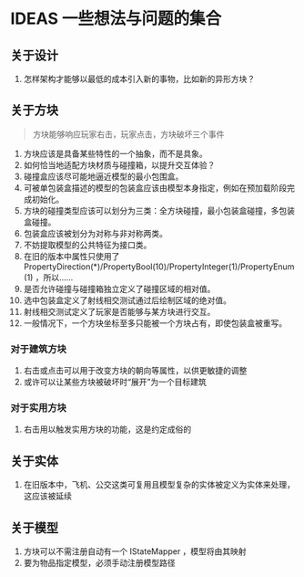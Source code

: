 # IDEAS 一些想法与问题的集合

## 关于设计

1. 怎样架构才能够以最低的成本引入新的事物，比如新的异形方块？

## 关于方块

> 方块能够响应玩家右击，玩家点击，方块破坏三个事件

1. 方块应该是具备某些特性的一个抽象，而不是具象。
2. 如何恰当地适配方块材质与碰撞箱，以提升交互体验？
3. 碰撞盒应该尽可能地逼近模型的最小包围盒。
4. 可被单包装盒描述的模型的包装盒应该由模型本身指定，例如在预加载阶段完成初始化。
5. 方块的碰撞类型应该可以划分为三类：全方块碰撞，最小包装盒碰撞，多包装盒碰撞。
6. 包装盒应该被划分为对称与非对称两类。
7. 不妨提取模型的公共特征为接口类。
8. 在旧的版本中属性只使用了 PropertyDirection(*)/PropertyBool(10)/PropertyInteger(1)/PropertyEnum(1) ，所以……
9. 是否允许碰撞与碰撞箱独立定义了碰撞区域的相对值。
10. 选中包装盒定义了射线相交测试通过后绘制区域的绝对值。
11. 射线相交测试定义了玩家是否能够与某方块进行交互。
12. 一般情况下，一个方块坐标至多只能被一个方块占有，即使包装盒被重写。

### 对于建筑方块

1. 右击或点击可以用于改变方块的朝向等属性，以供更敏捷的调整
2. 或许可以让某些方块被破坏时“展开”为一个目标建筑

### 对于实用方块

1. 右击用以触发实用方块的功能，这是约定成俗的

## 关于实体

1. 在旧版本中，飞机、公交这类可复用且模型复杂的实体被定义为实体来处理，这应该被延续

## 关于模型

1. 方块可以不需注册自动有一个 IStateMapper ，模型将由其映射
2. 要为物品指定模型，必须手动注册模型路径
